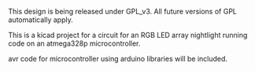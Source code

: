 This design is being released under GPL_v3.
All future versions of GPL automatically apply.

This is a kicad project for a circuit for an RGB LED array nightlight
running code on an atmega328p microcontroller.

avr code for microcontroller using arduino libraries will be included.